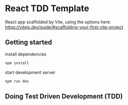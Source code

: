 # React TDD Template
React app scaffolded by Vite, using the options here: https://vitejs.dev/guide/#scaffolding-your-first-vite-project

## Getting started

install dependencies 

``` bash
npm install
```

start development server

``` bash
npm run dev
```

## Doing Test Driven Development (TDD)









